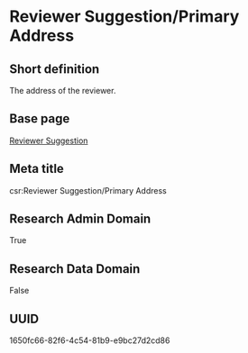 # Reviewer Suggestion/Primary Address
## Short definition
The address of the reviewer.
## Base page
[Reviewer Suggestion](../../Objects/Reviewer%20Suggestion.md)
## Meta title
csr:Reviewer Suggestion/Primary Address
## Research Admin Domain
True
## Research Data Domain
False
## UUID
1650fc66-82f6-4c54-81b9-e9bc27d2cd86
